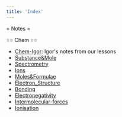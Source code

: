 ```yaml
---
title: 'Index'
---
```

= Notes =

== Chem ==
* [Chem-Igor](chem-igor): Igor's notes from our lessons
* [Substance&Mole](Substance&Mole) 
* [Spectrometry](Spectrometry)
* [Ions](Ions)
* [Moles&Formulae](Moles&Formulae)
* [Electron_Structure](Electron_Structure)
* [Bonding](Bonding)
* [Electronegativity](Electronegativity)
* [Intermolecular-forces](Intermolecular-forces)
* [Ionisation](Ionisation)
